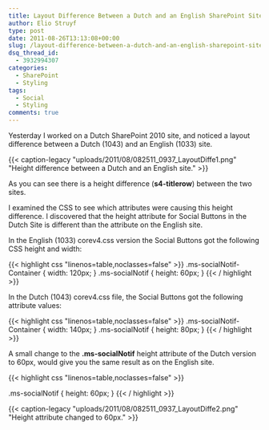 ```yaml
---
title: Layout Difference Between a Dutch and an English SharePoint Site
author: Elio Struyf
type: post
date: 2011-08-26T13:13:08+00:00
slug: /layout-difference-between-a-dutch-and-an-english-sharepoint-site/
dsq_thread_id:
  - 3932994307
categories:
  - SharePoint
  - Styling
tags:
  - Social
  - Styling
comments: true
---
```


Yesterday I worked on a Dutch SharePoint 2010 site, and noticed a layout difference between a Dutch (1043) and an English (1033) site.

{{< caption-legacy "uploads/2011/08/082511_0937_LayoutDiffe1.png" "Height difference between a Dutch and an English site." >}}

As you can see there is a height difference (**s4-titlerow**) between the two sites.

I examined the CSS to see which attributes were causing this height difference. I discovered that the height attribute for Social Buttons in the Dutch Site is different than the attribute on the English site.

In the English (1033) corev4.css version the Social Buttons got the following CSS height and width:


{{< highlight css "linenos=table,noclasses=false" >}}
.ms-socialNotif-Container {
  width: 120px;
}
.ms-socialNotif {
  height: 60px;
}
{{< / highlight >}}


In the Dutch (1043) corev4.css file, the Social Buttons got the following attribute values:


{{< highlight css "linenos=table,noclasses=false" >}}
.ms-socialNotif-Container {
  width: 140px;
}
.ms-socialNotif {
  height: 80px;
}
{{< / highlight >}}


A small change to the **.ms-socialNotif** height attribute of the Dutch version to 60px, would give you the same result as on the English site.


{{< highlight css "linenos=table,noclasses=false" >}}

.ms-socialNotif {
  height: 60px;
}
{{< / highlight >}}


{{< caption-legacy "uploads/2011/08/082511_0937_LayoutDiffe2.png" "Height attribute changed to 60px." >}}